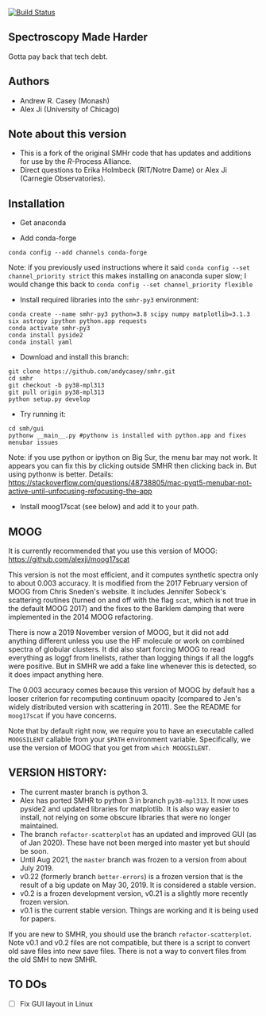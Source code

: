 [![Build Status](https://travis-ci.org/andycasey/smhr.svg?branch=master)](https://travis-ci.org/andycasey/smhr)

Spectroscopy Made Harder
------------------------
Gotta pay back that tech debt.


Authors
-------
 - Andrew R. Casey (Monash)
 - Alex Ji (University of Chicago)


Note about this version
------------------------
 - This is a fork of the original SMHr code that has updates and additions for use by the *R*-Process Alliance.
 - Direct questions to Erika Holmbeck (RIT/Notre Dame) or Alex Ji (Carnegie Observatories).


Installation
------------

* Get anaconda

* Add conda-forge
```
conda config --add channels conda-forge
```
Note: if you previously used instructions where it said `conda config --set channel_priority strict` this makes installing on anaconda super slow; I would change this back to
`conda config --set channel_priority flexible`

* Install required libraries into the `smhr-py3` environment:
```
conda create --name smhr-py3 python=3.8 scipy numpy matplotlib=3.1.3 six astropy ipython python.app requests
conda activate smhr-py3
conda install pyside2
conda install yaml
```

* Download and install this branch:
```
git clone https://github.com/andycasey/smhr.git 
cd smhr
git checkout -b py38-mpl313
git pull origin py38-mpl313
python setup.py develop
```

* Try running it:
```
cd smh/gui
pythonw __main__.py #pythonw is installed with python.app and fixes menubar issues
```
Note: if you use python or ipython on Big Sur, the menu bar may not work.
It appears you can fix this by clicking outside SMHR then clicking back in. But using pythonw is better.
Details: https://stackoverflow.com/questions/48738805/mac-pyqt5-menubar-not-active-until-unfocusing-refocusing-the-app
* Install moog17scat (see below) and add it to your path.

MOOG
----
It is currently recommended that you use this version of MOOG: https://github.com/alexji/moog17scat

This version is not the most efficient, and it computes synthetic spectra only to about 0.003 accuracy. It is modified from the 2017 February version of MOOG from Chris Sneden's website. It includes Jennifer Sobeck's scattering routines (turned on and off with the flag `scat`, which is not true in the default MOOG 2017) and the fixes to the Barklem damping that were implemented in the 2014 MOOG refactoring.

There is now a 2019 November version of MOOG, but it did not add anything different unless you use the HF molecule or work on combined spectra of globular clusters. It did also start forcing MOOG to read everything as loggf from linelists, rather than logging things if all the loggfs were positive. But in SMHR we add a fake line whenever this is detected, so it does impact anything here.

The 0.003 accuracy comes because this version of MOOG by default has a looser criterion for recomputing continuum opacity (compared to Jen's widely distributed version with scattering in 2011).
See the README for `moog17scat` if you have concerns.

Note that by default right now, we require you to have an executable called `MOOGSILENT` callable from your `$PATH` environment variable. Specifically, we use the version of MOOG that you get from `which MOOGSILENT`.

VERSION HISTORY:
----------------
- The current master branch is python 3.
- Alex has ported SMHR to python 3 in branch `py38-mpl313`. It now uses pyside2 and updated libraries for matplotlib. It is also way easier to install, not relying on some obscure libraries that were no longer maintained.
- The branch `refactor-scatterplot` has an updated and improved GUI (as of Jan 2020). These have not been merged into master yet but should be soon.
- Until Aug 2021, the `master` branch was frozen to a version from about July 2019.
- v0.22 (formerly branch `better-errors`) is a frozen version that is the result of a big update on May 30, 2019. It is considered a stable version.
- v0.2 is a frozen development version, v0.21 is a slightly more recently frozen version. 
- v0.1 is the current stable version. Things are working and it is being used for papers.

If you are new to SMHR, you should use the branch `refactor-scatterplot`.
Note v0.1 and v0.2 files are not compatible, but there is a script to convert old save files into new save files.
There is not a way to convert files from the old SMH to new SMHR.

TO DOs
------
-[ ] Fix GUI layout in Linux

